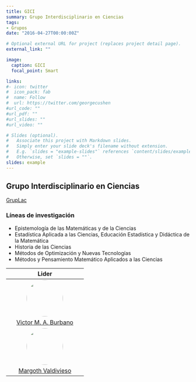 ```yaml
---
title: GICI
summary: Grupo Interdisciplinario en Ciencias
tags:
- Grupos
date: "2016-04-27T00:00:00Z"

# Optional external URL for project (replaces project detail page).
external_link: ""

image:
  caption: GICI
  focal_point: Smart

links:
#- icon: twitter
#  icon_pack: fab
#  name: Follow
#  url: https://twitter.com/georgecushen
#url_code: ""
#url_pdf: ""
#url_slides: ""
#url_video: ""

# Slides (optional).
#   Associate this project with Markdown slides.
#   Simply enter your slide deck's filename without extension.
#   E.g. `slides = "example-slides"` references `content/slides/example-slides.md`.
#   Otherwise, set `slides = ""`.
slides: example
---
```

<style>
  #circleM
  {
  border-radius:50% 50% 50% 50%;
  width:100px;
  height:100px;
  }
</style>

## Grupo Interdisciplinario en Ciencias

[GrupLac](https://scienti.minciencias.gov.co/gruplac/jsp/visualiza/visualizagr.jsp?nro=00000000014259)

### Líneas de investigación

+ Epistemología de las Matemáticas y de la Ciencias
+ Estadística Aplicada a las Ciencias, Educación Estadística y Didáctica de la Matemática
+ Historia de las Ciencias
+ Métodos de Optimización y Nuevas Tecnologías
+ Métodos y Pensamiento Matemático Aplicados a las Ciencias



&nbsp;| Lider | &nbsp;
 ---| :---:|---
&nbsp;|[<img src ="https://matematicas.netlify.app/authors/burbano-v/avatar_hu3be119652bc22f4c2c1c8d2fecb2b3e1_977995_270x270_fill_q90_lanczos_center.jpg" id="circleM">](https://matematicas.netlify.app/authors/burbano-v/) | &nbsp;
&nbsp;| [Victor M. A. Burbano](https://matematicas.netlify.app/authors/burbano-v/) | &nbsp;
&nbsp;|[<img src ="https://matematicas.netlify.app/authors/valdivieso-m/avatar_hu2005ae2c514a2e7bf40277fa3f4e8237_156231_270x270_fill_q90_lanczos_center.jpg"  id="circleM">](https://matematicas.netlify.app/authors/valdivieso-m/) | &nbsp;
&nbsp;|[Margoth Valdivieso](https://matematicas.netlify.app/authors/valdivieso-m/)|&nbsp;





